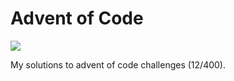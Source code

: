 # Advent of Code

![](https://geps.dev/progress/3)

My solutions to advent of code challenges (12/400).
